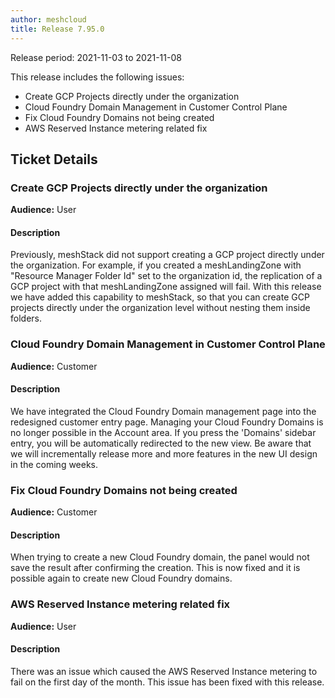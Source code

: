 ```yaml
---
author: meshcloud
title: Release 7.95.0
---
```


Release period: 2021-11-03 to 2021-11-08

This release includes the following issues:
* Create GCP Projects directly under the organization
* Cloud Foundry Domain Management in Customer Control Plane
* Fix Cloud Foundry Domains not being created
* AWS Reserved Instance metering related fix
<!--truncate-->

## Ticket Details
### Create GCP Projects directly under the organization
**Audience:** User<br>

#### Description
Previously, meshStack did not support creating a GCP project directly under the organization. For example, if you
created a meshLandingZone with "Resource Manager Folder Id" set to the organization id, the replication of a GCP project
with that meshLandingZone assigned will fail.
With this release we have added this capability to meshStack, so that you can create GCP projects directly under
the organization level without nesting them inside folders.

### Cloud Foundry Domain Management in Customer Control Plane
**Audience:** Customer<br>

#### Description
We have integrated the Cloud Foundry Domain management page into the redesigned customer entry page.
Managing your Cloud Foundry Domains is no longer possible in the Account area. If you press the 'Domains' sidebar entry,
you will be automatically redirected to the new view.
Be aware that we will incrementally release more and more features in the new UI design in the coming weeks.

### Fix Cloud Foundry Domains not being created
**Audience:** Customer<br>

#### Description
When trying to create a new Cloud Foundry domain, the panel would not save the result after confirming the creation.
This is now fixed and it is possible again to create new Cloud Foundry domains.

### AWS Reserved Instance metering related fix
**Audience:** User<br>

#### Description
There was an issue which caused the AWS Reserved Instance metering to fail on the first day of the month.
This issue has been fixed with this release.


